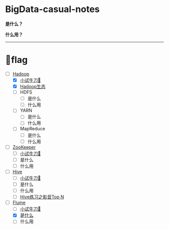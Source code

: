 # BigData-casual-notes

**是什么？**

**什么用？**

* * *

# 🚩flag

- [ ] [Hadoop](https://github.com/Dang-h/BigData/blob/master/Hadoop/Hadoop.md)
  - [x] [小试牛刀🐂](https://github.com/Dang-h/BigData/blob/master/Hadoop/Hadoop.md#%E4%BB%80%E4%B9%88%E7%94%A8)
  - [x] [Hadoop生态](https://github.com/Dang-h/BigData/blob/master/Hadoop/Hadoop.md)
  - [ ] HDFS
    - [ ] 是什么
    - [ ] 什么用
  - [ ] YARN
    - [ ] 是什么
    - [ ] 什么用
  - [ ] MapReduce
    - [ ] 是什么
    - [ ] 什么用
  
- [ ] [ZooKeeper](https://github.com/Dang-h/BigData/blob/master/Zookeeper/ZooKeeper.md)
  - [ ] [小试牛刀🐂](https://github.com/Dang-h/BigData/blob/master/Zookeeper/ZooKeeper.md)
  - [ ] 是什么
  - [ ] 什么用

- [ ] [Hive](https://github.com/Dang-h/BigData/blob/master/Hive/Hive.md)
  - [ ] [小试牛刀🐂](https://github.com/Dang-h/BigData/blob/master/Hive/Hive.md)
  - [ ] 是什么
  - [ ] 什么用
  - [ ] [Hive练习之影音Top N](https://github.com/Dang-h/BigData/blob/master/Hive/Hive.md)
  
- [ ] [Flume](https://github.com/Dang-h/BigData/blob/master/Flume/Flume.md)
  - [ ] [小试牛刀🐂](https://github.com/Dang-h/BigData/blob/master/Flume/Flume.md)
  - [x] [是什么](https://github.com/Dang-h/BigData/blob/master/Flume/Flume.md)
  - [ ] 什么用
